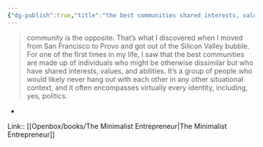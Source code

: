 ```yaml
---
{"dg-publish":true,"title":"the best communities shared interests, values, and abilities","tags":["quotes"],"date":"2024-03-25T09:41:49+03:00","modified_at":"2024-07-25T11:13:10+03:00","aliases":"the best communities shared interests, values, and abilities","dg-path":"/quotes/202403250941.md","permalink":"/quotes/202403250941/","dgPassFrontmatter":true}
---
```



> community is the opposite. That’s what I discovered when I moved from San Francisco to Provo and got out of the Silicon Valley bubble. For one of the first times in my life, I saw that the best communities are made up of individuals who might be otherwise dissimilar but who have shared interests, values, and abilities. It’s a group of people who would likely never hang out with each other in any other situational context, and it often encompasses virtually every identity, including, yes, politics.
-

Link:: [[Openbox/books/The Minimalist Entrepreneur\|The Minimalist Entrepreneur]]
